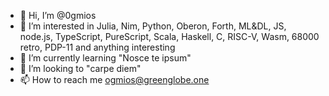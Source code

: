 - 👋 Hi, I’m @0gmios
- 👀 I’m interested in Julia, Nim, Python, Oberon, Forth, ML&DL, JS, node.js, TypeScript, PureScript, Scala, Haskell, C, RISC-V, Wasm, 68000 retro, PDP-11 and anything interesting
- 🌱 I’m currently learning "Nosce te ipsum"
- 💞️ I’m looking to "carpe diem"
- 📫 How to reach me ogmios@greenglobe.one

<!---
0gmios/0gmios is a ✨ special ✨ repository because its `README.md` (this file) appears on your GitHub profile.
You can click the Preview link to take a look at your changes.
--->
